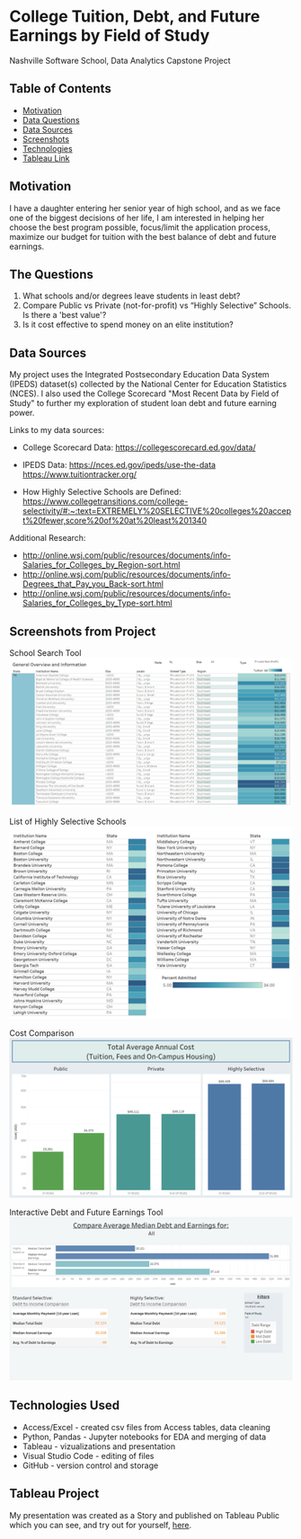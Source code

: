 # College Tuition, Debt, and Future Earnings by Field of Study
Nashville Software School, Data Analytics Capstone Project

## Table of Contents
* [Motivation](#motivation)
* [Data Questions](#the-questions)
* [Data Sources](#data-sources)
* [Screenshots](#screenshots)
* [Technologies](#technologies-used)
* [Tableau Link](#tableau-project)

## Motivation
I have a daughter entering her senior year of high school, and as we face one of the biggest decisions of her life, I am interested in helping her choose the best program possible, focus/limit the application process, maximize our budget for tuition with the best balance of debt and future earnings.
## The Questions
1.	What schools and/or degrees leave students in least debt? 
2.	Compare Public vs Private (not-for-profit) vs “Highly Selective” Schools. Is there a 'best value'?
3.	Is it cost effective to spend money on an elite institution?
## Data Sources
My project uses the Integrated Postsecondary Education Data System (IPEDS) dataset(s) collected by the National Center for Education Statistics (NCES). I also used the College Scorecard "Most Recent Data by Field of Study" to further my exploration of student loan debt and future earning power. 

Links to my data sources:

* College Scorecard Data:
https://collegescorecard.ed.gov/data/

* IPEDS Data:
https://nces.ed.gov/ipeds/use-the-data
https://www.tuitiontracker.org/

* How Highly Selective Schools are Defined:
https://www.collegetransitions.com/college-selectivity/#:~:text=EXTREMELY%20SELECTIVE%20colleges%20accept%20fewer,score%20of%20at%20least%201340

Additional Research:
* http://online.wsj.com/public/resources/documents/info-Salaries_for_Colleges_by_Region-sort.html
* http://online.wsj.com/public/resources/documents/info-Degrees_that_Pay_you_Back-sort.html
* http://online.wsj.com/public/resources/documents/info-Salaries_for_Colleges_by_Type-sort.html

## Screenshots from Project
School Search Tool
![School Search Tool](./images/info_tool.png)

List of Highly Selective Schools
![Highly Selective Schools](./images/hi_selective_chart.png)

Cost Comparison
![Comparing Costs](./images/comparing_costs.png)

Interactive Debt and Future Earnings Tool
![Earnings Tool](./images/earnings_tool.png)
## Technologies Used
* Access/Excel - created csv files from Access tables, data cleaning
* Python, Pandas - Jupyter notebooks for EDA and merging of data
* Tableau - vizualizations and presentation
* Visual Studio Code - editing of files
* GitHub - version control and storage

## Tableau Project
My presentation was created as a Story and published on Tableau Public which you can see, and try out for yourself, [here](https://public.tableau.com/profile/catherine.schmalzer#!/).